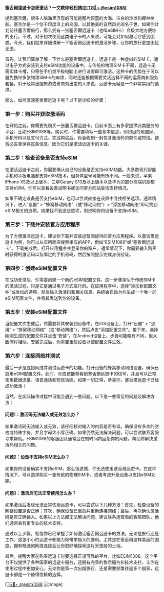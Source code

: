 **塞舌爾遠遊卡怎麽激活？一文教你轻松搞定[[TG💪+ @esim1088](https://t.me/s/esim1088)]**

提到塞舌爾，很多人脑海里浮现的可能是那片碧蓝的大海、洁白的沙滩和椰林树影。塞舌尔是一个位于印度洋上的岛国，以其绝美的自然风光闻名于世。如果你计划前往塞舌爾旅行，那么拥有一张塞舌爾远遊卡（也叫eSIM卡）会极大地方便你的出行。不过，对于初次使用这类电子卡的人来说，可能会对如何激活它感到困惑。今天，我们就来详细讲解一下塞舌爾远遊卡的激活步骤，让你的旅行更加无忧无虑。

首先，让我们简单了解一下什么是塞舌爾远遊卡。远遊卡是一种虚拟的SIM卡，通过电子方式安装到支持eSIM功能的设备中。与传统的物理SIM卡不同，远遊卡无需实体卡槽，只需在手机或平板电脑上进行设置即可激活。这种卡的优势在于可以避免携带多张物理SIM卡的麻烦，同时还能根据需要灵活选择不同的运营商和服务套餐。对于经常出国旅游或者商务出差的人来说，远遊卡无疑是一个非常实用的选择。

那么，如何激活塞舌爾远遊卡呢？以下是详细的步骤：

### 第一步：购买并获取激活码

在开始之前，你需要先购买一张塞舌爾远遊卡。目前市面上有多家提供此类服务的平台，比如ESIM1088等。购买时，你需要填写一些基本信息，例如目的地国家、手机号码以及支付方式。完成购买后，你会收到一封包含激活码的邮件或短信。请务必妥善保存这些信息，因为它们是激活远遊卡的关键。

### 第二步：检查设备是否支持eSIM

在激活远遊卡之前，你需要确认自己的设备是否支持eSIM功能。大多数现代智能手机和平板电脑都支持eSIM技术，但具体型号可能有所不同。一般来说，苹果iPhone XS及以上版本、三星Galaxy S10及以上版本以及华为的部分高端机型都支持eSIM。你可以查看设备说明书或访问官方网站查询支持情况。

如果不确定设备是否支持eSIM，也可以尝试直接在设置中寻找相关选项。通常情况下，进入“设置” > “蜂窝移动网络”（或“移动网络”）> “添加移动网络”即可找到eSIM相关的选项。如果找不到这些选项，则说明你的设备不支持eSIM。

### 第三步：下载并安装官方应用程序

为了方便激活远遊卡，建议你下载并安装运营商提供的官方应用程序。以塞舌爾远遊卡为例，你可以从应用商店搜索相应的APP，例如“ESIM1088”或“塞舌爾远遊卡”。下载完成后，打开应用程序并登录你的账户。通常情况下，你需要输入购买时获得的激活码以及绑定的手机号码，然后按照提示完成身份验证。

### 第四步：创建eSIM配置文件

在成功登录后，你需要创建一个新的eSIM配置文件。这一步骤类似于传统SIM卡的激活过程，只是它是通过电子方式进行的。在应用程序中，选择“添加新配置文件”或类似的选项，然后输入激活码和相关信息。系统会自动为你生成一个唯一的eSIM配置文件，并将其发送到你的设备。

### 第五步：安装eSIM配置文件

当配置文件生成后，你需要将其安装到设备中。在iOS设备上，打开“设置” > “通用” > “蜂窝移动网络”（或“移动网络”），然后点击“添加配置文件”。接下来，选择刚刚生成的配置文件并点击“安装”。在Android设备上，步骤可能略有不同，但大致流程相似。安装完成后，你需要重启设备以使配置文件生效。

### 第六步：连接网络并测试

最后一步是连接网络并测试远遊卡的功能。打开设备的蜂窝移动网络设置，确保已启用eSIM配置文件。此时，你应该能够看到塞舌爾远遊卡的信号，并且可以正常使用数据流量、语音通话和短信功能。如果一切正常，恭喜你，塞舌爾远遊卡已经成功激活！

当然，在实际操作过程中可能会遇到一些问题。以下是一些常见的问题及解决方法：

#### 问题1：激活码无法输入或无效怎么办？

如果激活码无法输入或无效，请仔细核对输入的内容是否有误。确保没有多余的空格或特殊字符，并且字母大小写正确。如果仍然无法解决问题，可以尝试联系客服寻求帮助。ESIM1088的客服团队通常会在短时间内回复你的问题，帮助你解决激活码相关的问题。

#### 问题2：设备不支持eSIM怎么办？

如果你的设备确实不支持eSIM，那么很遗憾，你无法使用塞舌爾远遊卡。在这种情况下，可以选择购买一张传统的物理SIM卡，或者考虑升级设备以支持eSIM功能。

#### 问题3：激活后无法正常使用怎么办？

如果激活后发现无法正常使用远遊卡，可以尝试以下几种方法：首先，检查设备的网络设置是否正确；其次，确保设备已重启并重新连接网络；最后，再次确认激活码是否正确输入。如果以上方法都无法解决问题，建议联系运营商的客服团队，他们通常会有更专业的技术支持。

通过以上步骤，相信你已经掌握了如何激活塞舌爾远遊卡的方法。无论是旅行还是工作，这张小小的远遊卡都能为你带来极大的便利。尤其是在塞舌爾这样美丽的国度，拥有畅通的网络连接会让你更好地探索这片天堂般的土地。

最后，提醒大家在购买远遊卡时要选择正规可靠的平台，比如ESIM1088。这个平台不仅提供了多种国家的远遊卡服务，还拥有完善的售后服务和技术支持，让你在使用过程中更加安心。无论你是第一次出国旅行，还是需要频繁往返多个国家，远遊卡都是一个值得信赖的选择。

[[TG💪+ @esim1088](https://t.me/s/esim1088) ![Image](https://i.postimg.cc/4NQfJmqS/Snipaste-2025-05-13-00-14-12.png)]